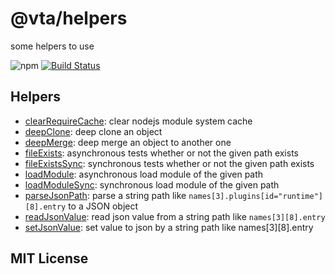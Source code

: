 # @vta/helpers

some helpers to use

![npm](https://img.shields.io/npm/v/@vta/helpers) [![Build Status](https://travis-ci.com/vta-js/vta.svg?branch=master)](https://travis-ci.com/vta-js/vta)

## Helpers

- [clearRequireCache](https://github.com/vta-js/vta/tree/master/packages/helpers/src/helpers/clear-require-cache): clear nodejs module system cache
- [deepClone](https://github.com/vta-js/vta/tree/master/packages/helpers/src/helpers/deep-clone): deep clone an object
- [deepMerge](https://github.com/vta-js/vta/tree/master/packages/helpers/src/helpers/deep-merge): deep merge an object to another one
- [fileExists](https://github.com/vta-js/vta/tree/master/packages/helpers/src/helpers/file-exists): asynchronous tests whether or not the given path exists
- [fileExistsSync](https://github.com/vta-js/vta/tree/master/packages/helpers/src/helpers/file-exists-sync): synchronous tests whether or not the given path exists
- [loadModule](https://github.com/vta-js/vta/tree/master/packages/helpers/src/helpers/load-module): asynchronous load module of the given path
- [loadModuleSync](https://github.com/vta-js/vta/tree/master/packages/helpers/src/helpers/load-module-sync): synchronous load module of the given path
- [parseJsonPath](https://github.com/vta-js/vta/tree/master/packages/helpers/src/helpers/parse-json-path): parse a string path like `names[3].plugins[id="runtime"][8].entry` to a JSON object
- [readJsonValue](https://github.com/vta-js/vta/tree/master/packages/helpers/src/helpers/read-json-value): read json value from a string path like `names[3][8].entry`
- [setJsonValue](https://github.com/vta-js/vta/tree/master/packages/helpers/src/helpers/set-json-value): set value to json by a string path like names[3][8].entry

## MIT License
